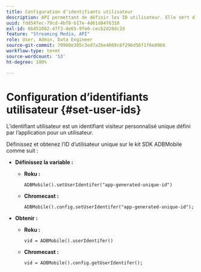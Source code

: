 ```yaml
---
title: Configuration d’identifiants utilisateur
description: API permettant de définir les ID utilisateur. Elle sert d’identifiant client unique.
uuid: fdd54fec-79cd-4bf8-b17e-4d61d84f6310
exl-id: 6b451082-47f3-4e65-9fe0-cecb2d20dc2d
feature: "Streaming Media, API"
role: User, Admin, Data Engineer
source-git-commit: 70900e305c3ed7a2be4069c6f296d56f1f6e0966
workflow-type: tm+mt
source-wordcount: '53'
ht-degree: 100%

---
```


# Configuration d’identifiants utilisateur {#set-user-ids}

L’identifiant utilisateur est un identifiant visiteur personnalisé unique défini par l’application pour un utilisateur.

Définissez et obtenez l’ID d’utilisateur unique sur le kit SDK ADBMobile comme suit :

* **Définissez la variable :**

   * **Roku :**

     ```
     ADBMobile().setUserIdentifer("app-generated-unique-id")
     ```

   * **Chromecast :**

     ```
     ADBMobile().config.setUserIdentifer("app-generated-unique-id");
     ```

* **Obtenir :**

   * **Roku :**

     ```
     vid = ADBMobile().userIdentifer()
     ```

   * **Chromecast :**

     ```
     vid = ADBMobile().config.getUserIdentifer();
     ```

